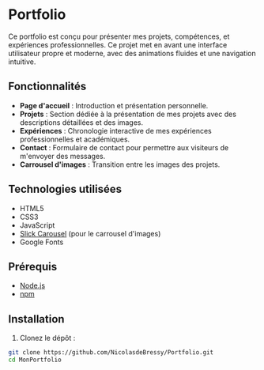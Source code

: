 # Portfolio

Ce portfolio est conçu pour présenter mes projets, compétences, et expériences professionnelles. Ce projet met en avant une interface utilisateur propre et moderne, avec des animations fluides et une navigation intuitive.

## Fonctionnalités

- **Page d'accueil** : Introduction et présentation personnelle.
- **Projets** : Section dédiée à la présentation de mes projets avec des descriptions détaillées et des images.
- **Expériences** : Chronologie interactive de mes expériences professionnelles et académiques.
- **Contact** : Formulaire de contact pour permettre aux visiteurs de m'envoyer des messages.
- **Carrousel d'images** : Transition entre les images des projets.

## Technologies utilisées

- HTML5
- CSS3
- JavaScript
- [Slick Carousel](https://kenwheeler.github.io/slick/) (pour le carrousel d'images)
- Google Fonts

## Prérequis

- [Node.js](https://nodejs.org/)
- [npm](https://www.npmjs.com/)

## Installation

1. Clonez le dépôt :

```sh
git clone https://github.com/NicolasdeBressy/Portfolio.git
cd MonPortfolio
```
